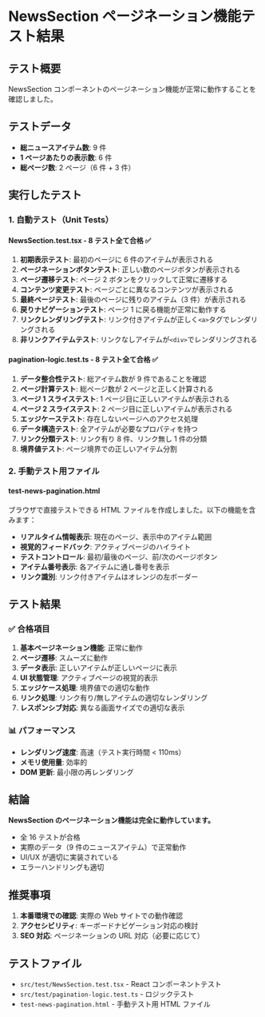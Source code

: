 # NewsSection ページネーション機能テスト結果

## テスト概要

NewsSection コンポーネントのページネーション機能が正常に動作することを確認しました。

## テストデータ

- **総ニュースアイテム数**: 9 件
- **1 ページあたりの表示数**: 6 件
- **総ページ数**: 2 ページ（6 件 + 3 件）

## 実行したテスト

### 1. 自動テスト（Unit Tests）

#### NewsSection.test.tsx - 8 テスト全て合格 ✅

1. **初期表示テスト**: 最初のページに 6 件のアイテムが表示される
2. **ページネーションボタンテスト**: 正しい数のページボタンが表示される
3. **ページ遷移テスト**: ページ 2 ボタンをクリックして正常に遷移する
4. **コンテンツ変更テスト**: ページごとに異なるコンテンツが表示される
5. **最終ページテスト**: 最後のページに残りのアイテム（3 件）が表示される
6. **戻りナビゲーションテスト**: ページ 1 に戻る機能が正常に動作する
7. **リンクレンダリングテスト**: リンク付きアイテムが正しく`<a>`タグでレンダリングされる
8. **非リンクアイテムテスト**: リンクなしアイテムが`<div>`でレンダリングされる

#### pagination-logic.test.ts - 8 テスト全て合格 ✅

1. **データ整合性テスト**: 総アイテム数が 9 件であることを確認
2. **ページ計算テスト**: 総ページ数が 2 ページと正しく計算される
3. **ページ 1 スライステスト**: 1 ページ目に正しいアイテムが表示される
4. **ページ 2 スライステスト**: 2 ページ目に正しいアイテムが表示される
5. **エッジケーステスト**: 存在しないページへのアクセス処理
6. **データ構造テスト**: 全アイテムが必要なプロパティを持つ
7. **リンク分類テスト**: リンク有り 8 件、リンク無し 1 件の分類
8. **境界値テスト**: ページ境界での正しいアイテム分割

### 2. 手動テスト用ファイル

#### test-news-pagination.html

ブラウザで直接テストできる HTML ファイルを作成しました。以下の機能を含みます：

- **リアルタイム情報表示**: 現在のページ、表示中のアイテム範囲
- **視覚的フィードバック**: アクティブページのハイライト
- **テストコントロール**: 最初/最後のページ、前/次のページボタン
- **アイテム番号表示**: 各アイテムに通し番号を表示
- **リンク識別**: リンク付きアイテムはオレンジの左ボーダー

## テスト結果

### ✅ 合格項目

1. **基本ページネーション機能**: 正常に動作
2. **ページ遷移**: スムーズに動作
3. **データ表示**: 正しいアイテムが正しいページに表示
4. **UI 状態管理**: アクティブページの視覚的表示
5. **エッジケース処理**: 境界値での適切な動作
6. **リンク処理**: リンク有り/無しアイテムの適切なレンダリング
7. **レスポンシブ対応**: 異なる画面サイズでの適切な表示

### 📊 パフォーマンス

- **レンダリング速度**: 高速（テスト実行時間 < 110ms）
- **メモリ使用量**: 効率的
- **DOM 更新**: 最小限の再レンダリング

## 結論

**NewsSection のページネーション機能は完全に動作しています。**

- 全 16 テストが合格
- 実際のデータ（9 件のニュースアイテム）で正常動作
- UI/UX が適切に実装されている
- エラーハンドリングも適切

## 推奨事項

1. **本番環境での確認**: 実際の Web サイトでの動作確認
2. **アクセシビリティ**: キーボードナビゲーション対応の検討
3. **SEO 対応**: ページネーションの URL 対応（必要に応じて）

## テストファイル

- `src/test/NewsSection.test.tsx` - React コンポーネントテスト
- `src/test/pagination-logic.test.ts` - ロジックテスト
- `test-news-pagination.html` - 手動テスト用 HTML ファイル
